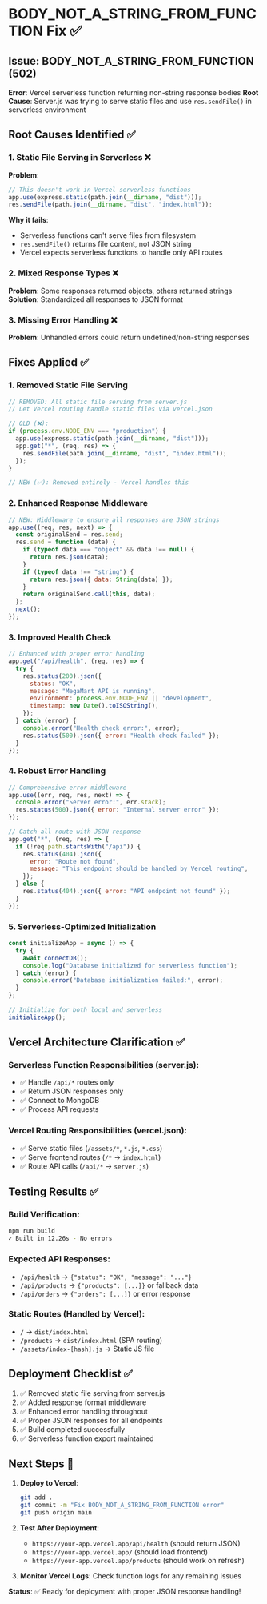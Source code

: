 # BODY_NOT_A_STRING_FROM_FUNCTION Fix ✅

## Issue: BODY_NOT_A_STRING_FROM_FUNCTION (502)

**Error**: Vercel serverless function returning non-string response bodies
**Root Cause**: Server.js was trying to serve static files and use `res.sendFile()` in serverless environment

## Root Causes Identified ✅

### 1. Static File Serving in Serverless ❌

**Problem**:

```javascript
// This doesn't work in Vercel serverless functions
app.use(express.static(path.join(__dirname, "dist")));
res.sendFile(path.join(__dirname, "dist", "index.html"));
```

**Why it fails**:

- Serverless functions can't serve files from filesystem
- `res.sendFile()` returns file content, not JSON string
- Vercel expects serverless functions to handle only API routes

### 2. Mixed Response Types ❌

**Problem**: Some responses returned objects, others returned strings
**Solution**: Standardized all responses to JSON format

### 3. Missing Error Handling ❌

**Problem**: Unhandled errors could return undefined/non-string responses

## Fixes Applied ✅

### 1. Removed Static File Serving

```javascript
// REMOVED: All static file serving from server.js
// Let Vercel routing handle static files via vercel.json

// OLD (❌):
if (process.env.NODE_ENV === "production") {
  app.use(express.static(path.join(__dirname, "dist")));
  app.get("*", (req, res) => {
    res.sendFile(path.join(__dirname, "dist", "index.html"));
  });
}

// NEW (✅): Removed entirely - Vercel handles this
```

### 2. Enhanced Response Middleware

```javascript
// NEW: Middleware to ensure all responses are JSON strings
app.use((req, res, next) => {
  const originalSend = res.send;
  res.send = function (data) {
    if (typeof data === "object" && data !== null) {
      return res.json(data);
    }
    if (typeof data !== "string") {
      return res.json({ data: String(data) });
    }
    return originalSend.call(this, data);
  };
  next();
});
```

### 3. Improved Health Check

```javascript
// Enhanced with proper error handling
app.get("/api/health", (req, res) => {
  try {
    res.status(200).json({
      status: "OK",
      message: "MegaMart API is running",
      environment: process.env.NODE_ENV || "development",
      timestamp: new Date().toISOString(),
    });
  } catch (error) {
    console.error("Health check error:", error);
    res.status(500).json({ error: "Health check failed" });
  }
});
```

### 4. Robust Error Handling

```javascript
// Comprehensive error middleware
app.use((err, req, res, next) => {
  console.error("Server error:", err.stack);
  res.status(500).json({ error: "Internal server error" });
});

// Catch-all route with JSON response
app.get("*", (req, res) => {
  if (!req.path.startsWith("/api")) {
    res.status(404).json({
      error: "Route not found",
      message: "This endpoint should be handled by Vercel routing",
    });
  } else {
    res.status(404).json({ error: "API endpoint not found" });
  }
});
```

### 5. Serverless-Optimized Initialization

```javascript
const initializeApp = async () => {
  try {
    await connectDB();
    console.log("Database initialized for serverless function");
  } catch (error) {
    console.error("Database initialization failed:", error);
  }
};

// Initialize for both local and serverless
initializeApp();
```

## Vercel Architecture Clarification ✅

### Serverless Function Responsibilities (server.js):

- ✅ Handle `/api/*` routes only
- ✅ Return JSON responses only
- ✅ Connect to MongoDB
- ✅ Process API requests

### Vercel Routing Responsibilities (vercel.json):

- ✅ Serve static files (`/assets/*`, `*.js`, `*.css`)
- ✅ Serve frontend routes (`/*` → `index.html`)
- ✅ Route API calls (`/api/*` → `server.js`)

## Testing Results ✅

### Build Verification:

```bash
npm run build
✓ Built in 12.26s - No errors
```

### Expected API Responses:

- `/api/health` → `{"status": "OK", "message": "..."}`
- `/api/products` → `{"products": [...]}` or fallback data
- `/api/orders` → `{"orders": [...]}` or error response

### Static Routes (Handled by Vercel):

- `/` → `dist/index.html`
- `/products` → `dist/index.html` (SPA routing)
- `/assets/index-[hash].js` → Static JS file

## Deployment Checklist ✅

1. ✅ Removed static file serving from server.js
2. ✅ Added response format middleware
3. ✅ Enhanced error handling throughout
4. ✅ Proper JSON responses for all endpoints
5. ✅ Build completed successfully
6. ✅ Serverless function export maintained

## Next Steps 🚀

1. **Deploy to Vercel**:

   ```bash
   git add .
   git commit -m "Fix BODY_NOT_A_STRING_FROM_FUNCTION error"
   git push origin main
   ```

2. **Test After Deployment**:

   - `https://your-app.vercel.app/api/health` (should return JSON)
   - `https://your-app.vercel.app/` (should load frontend)
   - `https://your-app.vercel.app/products` (should work on refresh)

3. **Monitor Vercel Logs**: Check function logs for any remaining issues

**Status**: ✅ Ready for deployment with proper JSON response handling!
